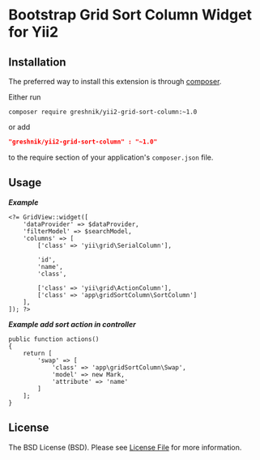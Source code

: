 Bootstrap Grid Sort Column Widget for Yii2
====================================


Installation
------------
The preferred way to install this extension is through [composer](http://getcomposer.org/download/).

Either run

```
composer require greshnik/yii2-grid-sort-column:~1.0
```
or add

```json
"greshnik/yii2-grid-sort-column" : "~1.0"
```

to the require section of your application's `composer.json` file.

Usage
-----

***Example***

```
<?= GridView::widget([
    'dataProvider' => $dataProvider,
    'filterModel' => $searchModel,
    'columns' => [
        ['class' => 'yii\grid\SerialColumn'],

        'id',
        'name',
        'class',

        ['class' => 'yii\grid\ActionColumn'],
        ['class' => 'app\gridSortColumn\SortColumn']
    ],
]); ?>
```  
***Example add sort action in controller***

```  
public function actions()
{
    return [
        'swap' => [
            'class' => 'app\gridSortColumn\Swap',
            'model' => new Mark,
            'attribute' => 'name'
        ]
    ];
}
```

License
-------

The BSD License (BSD). Please see [License File](LICENSE.md) for more information.